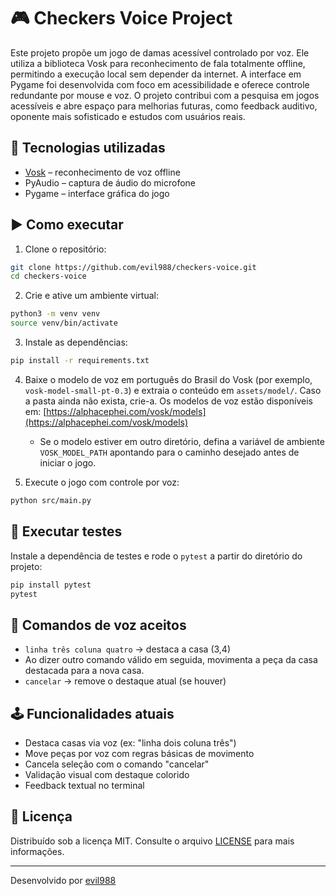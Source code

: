 # 🎮 Checkers Voice Project

Este projeto propõe um jogo de damas acessível controlado por voz.
Ele utiliza a biblioteca Vosk para reconhecimento de fala totalmente offline,
permitindo a execução local sem depender da internet.
A interface em Pygame foi desenvolvida com foco em acessibilidade e
oferece controle redundante por mouse e voz. O projeto contribui com a
pesquisa em jogos acessíveis e abre espaço para melhorias futuras, como
feedback auditivo, oponente mais sofisticado e estudos com usuários
reais.

## 🧠 Tecnologias utilizadas

- [Vosk](https://alphacephei.com/vosk/) – reconhecimento de voz offline
- PyAudio – captura de áudio do microfone
- Pygame – interface gráfica do jogo

## ▶️ Como executar

1. Clone o repositório:
```bash
git clone https://github.com/evil988/checkers-voice.git
cd checkers-voice
```

2. Crie e ative um ambiente virtual:
```bash
python3 -m venv venv
source venv/bin/activate
```

3. Instale as dependências:
```bash
pip install -r requirements.txt
```

4. Baixe o modelo de voz em português do Brasil do Vosk (por exemplo,
`vosk-model-small-pt-0.3`) e extraia o conteúdo em `assets/model/`. Caso a
 pasta ainda não exista, crie-a. Os modelos de voz estão disponíveis em:
[https://alphacephei.com/vosk/models](https://alphacephei.com/vosk/models)
   - Se o modelo estiver em outro diretório, defina a variável de ambiente
     `VOSK_MODEL_PATH` apontando para o caminho desejado antes de iniciar o jogo.

5. Execute o jogo com controle por voz:
```bash
python src/main.py
```

## 🧪 Executar testes

Instale a dependência de testes e rode o `pytest` a partir do diretório do projeto:

```bash
pip install pytest
pytest
```

## 🎯 Comandos de voz aceitos

- `linha três coluna quatro` → destaca a casa (3,4)
- Ao dizer outro comando válido em seguida, movimenta a peça da casa destacada para a nova casa.
- `cancelar` → remove o destaque atual (se houver)

## 🕹️ Funcionalidades atuais

- Destaca casas via voz (ex: "linha dois coluna três")
- Move peças por voz com regras básicas de movimento
- Cancela seleção com o comando "cancelar"
- Validação visual com destaque colorido
- Feedback textual no terminal

## 📄 Licença

Distribuído sob a licença MIT. Consulte o arquivo [LICENSE](LICENSE) para mais informações.

---

Desenvolvido por [evil988](https://github.com/evil988)
